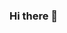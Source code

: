 ### Hi there 👋

<!--
**Tomentosa/Tomentosa** is a ✨ _special_ ✨ repository because its `README.md` (this file) appears on your GitHub profile.

Here are some ideas to get you started:

- 🔭 I’m currently working on Finishing my Masters in Software Development @ UMGC
- 🌱 I’m currently learning Flutter
- 👯 I’m looking to collaborate on Shovel Toss - The App
- 📫 How to reach me: bavadikian@gmail.com

[![Tomentosa's github stats](https://github-readme-stats.vercel.app/api?username=tomentosa)](https://github.com/anuraghazra/github-readme-stats)

-->

